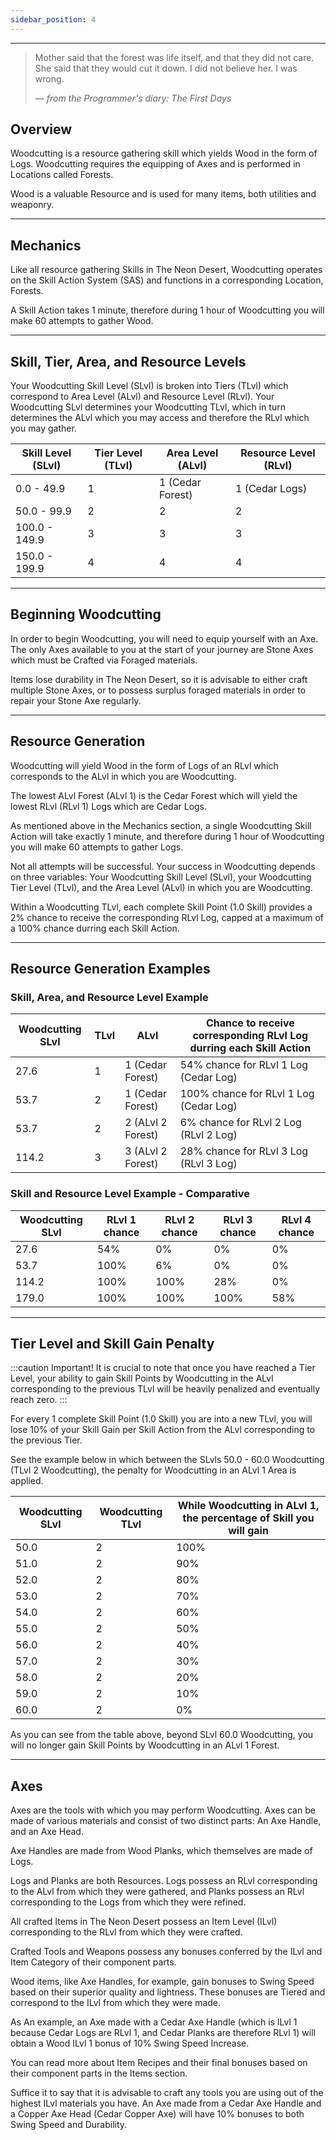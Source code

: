 ```yaml
---
sidebar_position: 4
---
```


***

> Mother said that the forest was life itself, and that they did not care. She said that they would cut it down. I did not believe her. I was wrong.
>
> — _from the Programmer's diary: The First Days_

## Overview

Woodcutting is a resource gathering skill which yields Wood in the form of Logs. Woodcutting requires the equipping of Axes and is performed in Locations called Forests.

Wood is a valuable Resource and is used for many items, both utilities and weaponry.
***
## Mechanics

Like all resource gathering Skills in The Neon Desert, Woodcutting operates on the Skill Action System (SAS) and functions in a corresponding Location, Forests.

A Skill Action takes 1 minute, therefore during 1 hour of Woodcutting you will make 60 attempts to gather Wood.
***
## Skill, Tier, Area, and Resource Levels

Your Woodcutting Skill Level (SLvl) is broken into Tiers (TLvl) which correspond to Area Level (ALvl) and Resource Level (RLvl). Your Woodcutting SLvl determines your Woodcutting TLvl, which in turn determines the ALvl which you may access and therefore the RLvl which you may gather.

| Skill Level (SLvl) 	| Tier Level (TLvl) 	| Area Level (ALvl) 	| Resource Level (RLvl) 	|
|--------------------	|-------------------	|-------------------	|-----------------------	|
| 0.0 - 49.9         	| 1                 	| 1 (Cedar Forest)  	| 1 (Cedar Logs)        	|
| 50.0 - 99.9        	| 2                 	| 2                 	| 2                     	|
| 100.0 - 149.9      	| 3                 	| 3                 	| 3                     	|
| 150.0 - 199.9      	| 4                 	| 4                 	| 4                     	|
***
## Beginning Woodcutting

In order to begin Woodcutting, you will need to equip yourself with an Axe. The only Axes available to you at the start of your journey are Stone Axes which must be Crafted via Foraged materials.

Items lose durability in The Neon Desert, so it is advisable to either craft multiple Stone Axes, or to possess surplus foraged materials in order to repair your Stone Axe regularly.
***
## Resource Generation

Woodcutting will yield Wood in the form of Logs of an RLvl which corresponds to the ALvl in which you are Woodcutting.

The lowest ALvl Forest (ALvl 1) is the Cedar Forest which will yield the lowest RLvl (RLvl 1) Logs which are Cedar Logs.

As mentioned above in the Mechanics section, a single Woodcutting Skill Action will take exactly 1 minute, and therefore during 1 hour of Woodcutting you will make 60 attempts to gather Logs.

Not all attempts will be successful. Your success in Woodcutting depends on three variables: Your Woodcutting Skill Level (SLvl), your Woodcutting Tier Level (TLvl), and the Area Level (ALvl) in which you are Woodcutting.

Within a Woodcutting TLvl, each complete Skill Point (1.0 Skill) provides a 2% chance to receive the corresponding RLvl Log, capped at a maximum of a 100% chance durring each Skill Action.
***
## Resource Generation Examples

### Skill, Area, and Resource Level Example

| Woodcutting SLvl 	| TLvl 	| ALvl 	| Chance to receive corresponding RLvl Log durring each Skill Action 	|
|---	|---	|---	|---	|
| 27.6 	| 1 	| 1 (Cedar Forest) 	| 54% chance for RLvl 1 Log (Cedar Log) 	|
| 53.7 	| 2 	| 1 (Cedar Forest) 	| 100% chance for RLvl 1 Log (Cedar Log) 	|
| 53.7 	| 2 	| 2 (ALvl 2 Forest) 	| 6% chance for RLvl 2 Log (RLvl 2 Log) 	|
| 114.2 	| 3 	| 3 (ALvl 2 Forest) 	| 28% chance for RLvl 3 Log (RLvl 3 Log) 	|

### Skill and Resource Level Example - Comparative

| Woodcutting SLvl 	| RLvl 1 chance 	| RLvl 2 chance 	| RLvl 3 chance 	| RLvl 4 chance 	|
|------------------	|---------------	|---------------	|---------------	|---------------	|
| 27.6             	| 54%           	| 0%            	| 0%            	| 0%            	|
| 53.7             	| 100%          	| 6%            	| 0%            	| 0%            	|
| 114.2            	| 100%          	| 100%          	| 28%           	| 0%            	|
| 179.0            	| 100%          	| 100%          	| 100%          	| 58%           	|
***
## Tier Level and Skill Gain Penalty
:::caution Important!
It is crucial to note that once you have reached a Tier Level, your ability to gain Skill Points by Woodcutting in the ALvl corresponding to the previous TLvl will be heavily penalized and eventually reach zero.
:::

For every 1 complete Skill Point (1.0 Skill) you are into a new TLvl, you will lose 10% of your Skill Gain per Skill Action from the ALvl corresponding to the previous Tier.

See the example below in which between the SLvls 50.0 - 60.0 Woodcutting (TLvl 2 Woodcutting), the penalty for Woodcutting in an ALvl 1 Area is applied.

| Woodcutting SLvl 	| Woodcutting TLvl 	| While Woodcutting in ALvl 1, the percentage of Skill you will gain 	|
|---	|---	|---	|
| 50.0 	| 2 	| 100% 	|
| 51.0 	| 2 	| 90% 	|
| 52.0 	| 2 	| 80% 	|
| 53.0 	| 2 	| 70% 	|
| 54.0 	| 2 	| 60% 	|
| 55.0 	| 2 	| 50% 	|
| 56.0 	| 2 	| 40% 	|
| 57.0 	| 2 	| 30% 	|
| 58.0 	| 2 	| 20% 	|
| 59.0 	| 2 	| 10% 	|
| 60.0 	| 2 	| 0% 	|

As you can see from the table above, beyond SLvl 60.0 Woodcutting, you will no longer gain Skill Points by Woodcutting in an ALvl 1 Forest.
***
## Axes

Axes are the tools with which you may perform Woodcutting. Axes can be made of various materials and consist of two distinct parts: An Axe Handle, and an Axe Head.

Axe Handles are made from Wood Planks, which themselves are made of Logs.

Logs and Planks are both Resources. Logs possess an RLvl corresponding to the ALvl from which they were gathered, and Planks possess an RLvl corresponding to the Logs from which they were refined.

All crafted Items in The Neon Desert possess an Item Level (ILvl) corresponding to the RLvl from which they were crafted.

Crafted Tools and Weapons possess any bonuses conferred by the ILvl and Item Category of their component parts.

Wood items, like Axe Handles, for example, gain bonuses to Swing Speed based on their superior quality and lightness. These bonuses are Tiered and correspond to the ILvl from which they were made.

As An example, an Axe made with a Cedar Axe Handle (which is ILvl 1 because Cedar Logs are RLvl 1, and Cedar Planks are therefore RLvl 1) will obtain a Wood ILvl 1 bonus of 10% Swing Speed Increase.

You can read more about Item Recipes and their final bonuses based on their component parts in the Items section.

Suffice it to say that it is advisable to craft any tools you are using out of the highest ILvl materials you have. An Axe made from a Cedar Axe Handle and a Copper Axe Head (Cedar Copper Axe) will have 10% bonuses to both Swing Speed and Durability.

